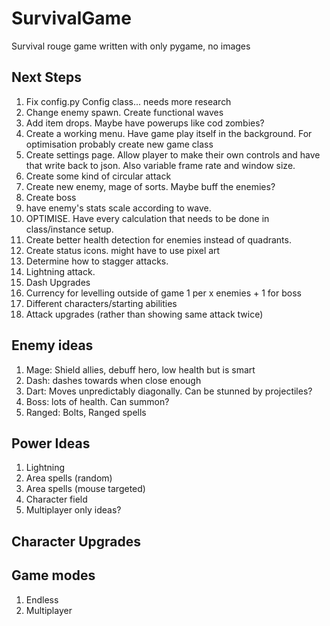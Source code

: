 # SurvivalGame
Survival rouge game written with only pygame, no images

## Next Steps
1. Fix config.py Config class... needs more research
2. Change enemy spawn. Create functional waves
3. Add item drops. Maybe have powerups like cod zombies?
4. Create a working menu. Have game play itself in the background. For optimisation probably create new game class
5. Create settings page. Allow player to make their own controls and have that write back to json. Also variable frame rate and window size.
6. Create some kind of circular attack
7. Create new enemy, mage of sorts. Maybe buff the enemies?
8. Create boss
9. have enemy's stats scale according to wave.
10. OPTIMISE. Have every calculation that needs to be done in class/instance setup.
11. Create better health detection for enemies instead of quadrants.
12. Create status icons. might have to use pixel art
13. Determine how to stagger attacks.
14. Lightning attack.
15. Dash Upgrades
16. Currency for levelling outside of game 1 per x enemies + 1 for boss
17. Different characters/starting abilities
18. Attack upgrades (rather than showing same attack twice)


## Enemy ideas
1. Mage: Shield allies, debuff hero, low health but is smart
2. Dash: dashes towards when close enough
3. Dart: Moves unpredictably diagonally. Can be stunned by projectiles?
4. Boss: lots of health. Can summon?
5. Ranged: Bolts, Ranged spells


## Power Ideas
1. Lightning
2. Area spells (random)
3. Area spells (mouse targeted)
4. Character field
5. Multiplayer only ideas?

## Character Upgrades


## Game modes
1. Endless
2. Multiplayer

